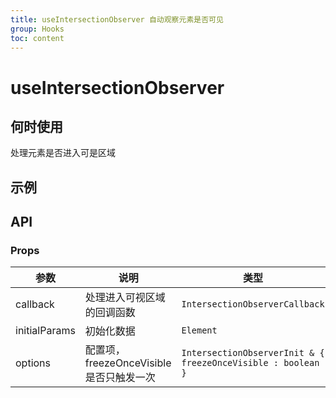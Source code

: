 ```yaml
---
title: useIntersectionObserver 自动观察元素是否可见
group: Hooks
toc: content
---
```


# useIntersectionObserver

## 何时使用

处理元素是否进入可是区域

## 示例

<code src="./demos/basic.tsx" title="基础使用"></code>
<code src="./demos/imgLazy.tsx" title="图片懒加载实现"></code>

## API

### Props

| 参数          | 说明                                     | 类型                                                         | 默认值                         |
| ------------- | ---------------------------------------- | ------------------------------------------------------------ | ------------------------------ |
| callback      | 处理进入可视区域的回调函数               | `IntersectionObserverCallback`                               | -                              |
| initialParams | 初始化数据                               | `Element`                                                    | -                              |
| options       | 配置项，freezeOnceVisible 是否只触发一次 | `IntersectionObserverInit & { freezeOnceVisible : boolean }` | `{ freezeOnceVisible: false }` |

